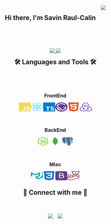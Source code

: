 <main>
  <section style="display: flex; justify-content: center; margin-bottom: 12px">
  <header>
    <h1 style="border-bottom: none">Hi there, I'm Savin Raul-Calin</h1>
  </header>
    <aside style='margin-left: 16px'>
      <img src="https://media.giphy.com/media/hvRJCLFzcasrR4ia7z/giphy.gif" width="25px">
    </aside>
  </section>

  <section align="center" style="margin-bottom: 12px">
    <a href="https://github.com/webdevraul">
    <img height="180em" src="https://github-readme-stats.vercel.app/api?username=webdevraul&show_icons=true&theme=dark&include_all_commits=true&count_private=true"/>
    <img height="180em" src="https://github-readme-stats.vercel.app/api/top-langs/?username=webdevraul&layout=compact&langs_count=7&theme=dark"/>
    </a>
  </section>

  <section>
    <header align='center'>
      <h2 style="margin: 12px 0px">🛠️ Languages and Tools 🛠️</h2>
    </header>
      <ul style="list-style-type: none; padding: 0px">
        <li style="display: flex; justify-content: center; flex-direction: column; margin-bottom: 24px;">
          <h3 align='center' style="margin-bottom: 12px;" >FrontEnd</h3>
          <ul style="list-style-type: none; display: flex; justify-content: center; padding: 0px ">
            <li>
              <img alt="Rafa-Js" height="30" width="40" src="https://raw.githubusercontent.com/devicons/devicon/master/icons/javascript/javascript-plain.svg" />
            </li>
            <li>
              <img alt="Rafa-React" height="30" width="40" src="https://raw.githubusercontent.com/devicons/devicon/master/icons/react/react-original.svg" />
            </li>
            <li>
              <img alt="Rafa-React" height="30" width="40" src="https://raw.githubusercontent.com/devicons/devicon/master/icons/typescript/typescript-original.svg" />
            </li>
            <li>
              <img alt="Rafa-React" height="30" width="40" src="https://raw.githubusercontent.com/devicons/devicon/master/icons/gatsby/gatsby-original.svg" />
            </li>
            <li>
              <img alt="Rafa-React" height="30" width="40" src="https://raw.githubusercontent.com/devicons/devicon/master/icons/html5/html5-original.svg" />
            </li>
            <li>
              <img alt="Rafa-React" height="30" width="40" src="https://raw.githubusercontent.com/devicons/devicon/master/icons/redux/redux-original.svg" />
            </li>
          </ul>
        </li>
        <li style="display: flex; justify-content: center; flex-direction: column; margin-bottom: 24px;">
          <h3 align='center' style="margin-bottom: 12px;">BackEnd</h3>
          <ul style="list-style-type: none; display: flex; justify-content: center; padding: 0px">
            <li>
              <img alt="Rafa-Js" height="30" width="40" src="https://raw.githubusercontent.com/devicons/devicon/master/icons/nodejs/nodejs-plain.svg" />
            </li>
            <li>
              <img alt="Rafa-Js" height="30" width="40" src="https://raw.githubusercontent.com/devicons/devicon/master/icons/mongodb/mongodb-plain.svg" />
            </li>
            <li>
              <img alt="Rafa-Js" height="30" width="40" src="https://raw.githubusercontent.com/devicons/devicon/master/icons/postgresql/postgresql-plain.svg" />
            </li>
          </ul>
        </li>
        <li style="display: flex; justify-content: center; flex-direction: column; margin-bottom: 24px;">
          <h3 align='center' style="margin-bottom: 12px;">Misc</h3>
          <ul style="list-style-type: none; display: flex; justify-content: center; padding: 0px">
            <li>
              <img alt="Rafa-Js" height="30" width="40" src="https://raw.githubusercontent.com/devicons/devicon/master/icons/materialui/materialui-plain.svg" />
            </li>
            <li>
              <img alt="Rafa-Js" height="30" width="40" src="https://raw.githubusercontent.com/devicons/devicon/master/icons/css3/css3-plain.svg" />
            </li>
            <li>
              <img alt="Rafa-Js" height="30" width="40" src="https://raw.githubusercontent.com/devicons/devicon/master/icons/bootstrap/bootstrap-plain.svg" />
            </li>
            <li>
              <img alt="Rafa-Js" height="30" width="40" src="https://raw.githubusercontent.com/devicons/devicon/master/icons/jest/jest-plain.svg" />
            </li>
          </ul>
        </li>
      </ul>
  </section>

  <section align='center'>
    <header>
      <h2 style="margin: 12px 0px">🔗 Connect with me 🔗</h2>
    </header>
    <a href = "mailto:webdevraul@gmail.com" style="margin-right: 6px">
      <img src="https://img.shields.io/badge/-Gmail-%23333?style=for-the-badge&logo=gmail&logoColor=white" target="_blank">
    </a>
    <a href="https://www.linkedin.com/in/Savin-Raul-Calin" target="_blank" style="margin-left: 6px">
      <img src="https://img.shields.io/badge/-LinkedIn-%230077B5?style=for-the-badge&logo=linkedin&logoColor=white" target="_blank">
    </a>
  </section>
</main>